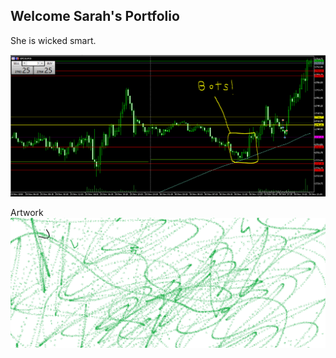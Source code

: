 ## Welcome Sarah's Portfolio

She is wicked smart.



![Bots](https://github.com/YMandCL/YMandCL.github.io/blob/master/Finding%20the%20Algorithms.PNG?raw=true)




Artwork ![aiden](aiden.PNG "Tester")


